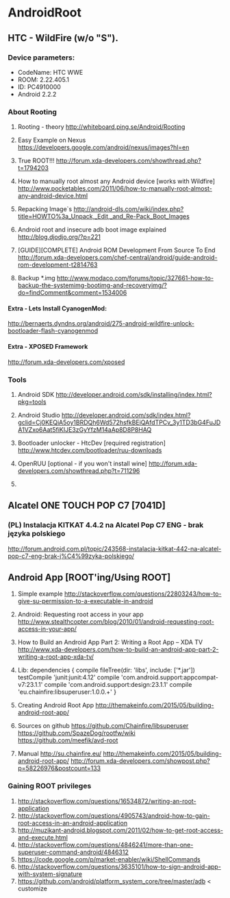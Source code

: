 # AndroidRoot

## HTC - WildFire (w/o "S"). 
### Device parameters:
* CodeName: HTC WWE	
* ROOM: 2.22.405.1	
* ID: PC4910000
* Android 2.2.2

### About Rooting
 1. Rooting - theory 
 http://whiteboard.ping.se/Android/Rooting
 
 2. Easy Example on Nexus 
 https://developers.google.com/android/nexus/images?hl=en
 
 3. True ROOT!!!
 http://forum.xda-developers.com/showthread.php?t=1794203
 
 4. How to manually root almost any Android device [works with Wildfire]
 http://www.pocketables.com/2011/06/how-to-manually-root-almost-any-android-device.html
 
 5. Repacking Image`s
 http://android-dls.com/wiki/index.php?title=HOWTO%3a_Unpack,_Edit,_and_Re-Pack_Boot_Images
 
 6. Android root and insecure adb boot image explained
   http://blog.djodjo.org/?p=221
 
 7. [GUIDE][COMPLETE] Android ROM Development From Source To End   
 http://forum.xda-developers.com/chef-central/android/guide-android-rom-development-t2814763
 
 8. Backup *.img
 http://www.modaco.com/forums/topic/327661-how-to-backup-the-systemimg-bootimg-and-recoveryimg/?do=findComment&comment=1534006
 
 
#### Extra - Lets Install CyanogenMod:
 http://bernaerts.dyndns.org/android/275-android-wildfire-unlock-bootloader-flash-cyanogenmod
 
#### Extra - XPOSED Framework
 http://forum.xda-developers.com/xposed
### Tools
1. Android SDK
http://developer.android.com/sdk/installing/index.html?pkg=tools

2. Android Studio
http://developer.android.com/sdk/index.html?gclid=Cj0KEQiA5oy1BRDQh6Wd572hsfkBEiQAfdTPCv_3y1TD3bG4FuJDA1VZxo6Aat5fiKIJE3zGyYfzM14aAp8D8P8HAQ

3. Bootloader unlocker - HtcDev [required registration] 
http://www.htcdev.com/bootloader/ruu-downloads

4. OpenRUU [optional - if you won't install wine]
http://forum.xda-developers.com/showthread.php?t=711296

5. 

## Alcatel ONE TOUCH POP C7 [7041D]

### (PL) Instalacja KITKAT 4.4.2 na Alcatel Pop C7 ENG - brak języka polskiego
http://forum.android.com.pl/topic/243568-instalacja-kitkat-442-na-alcatel-pop-c7-eng-brak-j%C4%99zyka-polskiego/

## Android App [ROOT'ing/Using ROOT]

1. Simple example
http://stackoverflow.com/questions/22803243/how-to-give-su-permission-to-a-executable-in-android

2. Android: Requesting root access in your app
http://www.stealthcopter.com/blog/2010/01/android-requesting-root-access-in-your-app/

3. How to Build an Android App Part 2: Writing a Root App – XDA TV 
http://www.xda-developers.com/how-to-build-an-android-app-part-2-writing-a-root-app-xda-tv/

4. Lib:
    dependencies {
            compile fileTree(dir: 'libs', include: ['*.jar'])
            testCompile 'junit:junit:4.12'
            compile 'com.android.support:appcompat-v7:23.1.1'
            compile 'com.android.support:design:23.1.1'
            compile 'eu.chainfire:libsuperuser:1.0.0.+'
        }

5. Creating Android Root App
http://themakeinfo.com/2015/05/building-android-root-app/

6. Sources on github
https://github.com/Chainfire/libsuperuser
https://github.com/SpazeDog/rootfw/wiki
https://github.com/meefik/avd-root

7. Manual
http://su.chainfire.eu/
http://themakeinfo.com/2015/05/building-android-root-app/
http://forum.xda-developers.com/showpost.php?p=58226976&postcount=133

### Gaining ROOT privileges
1. http://stackoverflow.com/questions/16534872/writing-an-root-application
2. http://stackoverflow.com/questions/4905743/android-how-to-gain-root-access-in-an-android-application
3. http://muzikant-android.blogspot.com/2011/02/how-to-get-root-access-and-execute.html
4. http://stackoverflow.com/questions/4846241/more-than-one-superuser-command-android/4846312
5. https://code.google.com/p/market-enabler/wiki/ShellCommands
6. http://stackoverflow.com/questions/3635101/how-to-sign-android-app-with-system-signature
7. https://github.com/android/platform_system_core/tree/master/adb < customize
